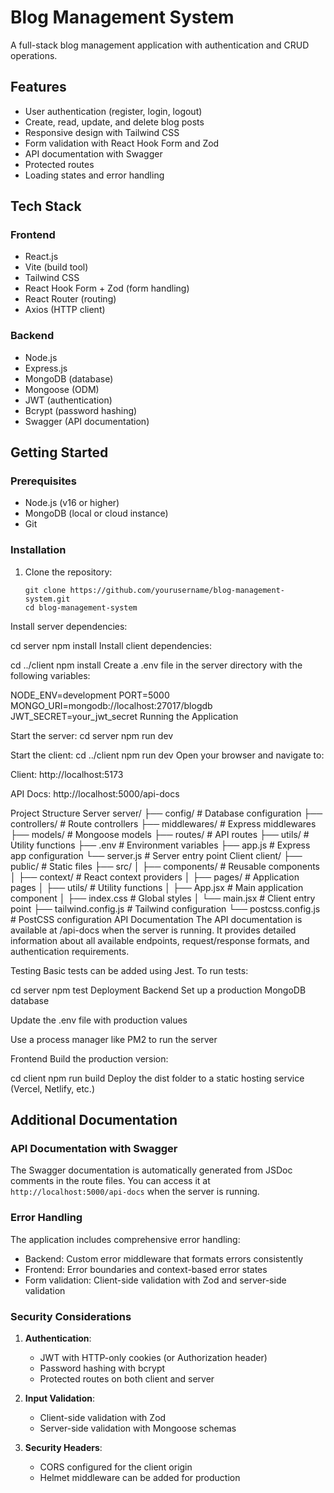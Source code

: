 # Blog Management System

A full-stack blog management application with authentication and CRUD operations.

## Features

- User authentication (register, login, logout)
- Create, read, update, and delete blog posts
- Responsive design with Tailwind CSS
- Form validation with React Hook Form and Zod
- API documentation with Swagger
- Protected routes
- Loading states and error handling

## Tech Stack

### Frontend
- React.js
- Vite (build tool)
- Tailwind CSS
- React Hook Form + Zod (form handling)
- React Router (routing)
- Axios (HTTP client)

### Backend
- Node.js
- Express.js
- MongoDB (database)
- Mongoose (ODM)
- JWT (authentication)
- Bcrypt (password hashing)
- Swagger (API documentation)

## Getting Started

### Prerequisites

- Node.js (v16 or higher)
- MongoDB (local or cloud instance)
- Git

### Installation

1. Clone the repository:
   ```
   git clone https://github.com/yourusername/blog-management-system.git
   cd blog-management-system
   ```
Install server dependencies:


cd server
npm install
Install client dependencies:


cd ../client
npm install
Create a .env file in the server directory with the following variables:

NODE_ENV=development
PORT=5000
MONGO_URI=mongodb://localhost:27017/blogdb
JWT_SECRET=your_jwt_secret
Running the Application

Start the server:
cd server
npm run dev

Start the client:
cd ../client
npm run dev
Open your browser and navigate to:

Client: http://localhost:5173

API Docs: http://localhost:5000/api-docs

Project Structure
Server
server/
├── config/          # Database configuration
├── controllers/     # Route controllers
├── middlewares/     # Express middlewares
├── models/          # Mongoose models
├── routes/          # API routes
├── utils/           # Utility functions
├── .env             # Environment variables
├── app.js           # Express app configuration
└── server.js        # Server entry point
Client
client/
├── public/          # Static files
├── src/
│   ├── components/  # Reusable components
│   ├── context/     # React context providers
│   ├── pages/       # Application pages
│   ├── utils/       # Utility functions
│   ├── App.jsx      # Main application component
│   ├── index.css    # Global styles
│   └── main.jsx     # Client entry point
├── tailwind.config.js # Tailwind configuration
└── postcss.config.js # PostCSS configuration
API Documentation
The API documentation is available at /api-docs when the server is running. It provides detailed information about all available endpoints, request/response formats, and authentication requirements.

Testing
Basic tests can be added using Jest. To run tests:


cd server
npm test
Deployment
Backend
Set up a production MongoDB database

Update the .env file with production values

Use a process manager like PM2 to run the server

Frontend
Build the production version:


cd client
npm run build
Deploy the dist folder to a static hosting service (Vercel, Netlify, etc.)


## Additional Documentation

### API Documentation with Swagger

The Swagger documentation is automatically generated from JSDoc comments in the route files. You can access it at `http://localhost:5000/api-docs` when the server is running.

### Error Handling

The application includes comprehensive error handling:
- Backend: Custom error middleware that formats errors consistently
- Frontend: Error boundaries and context-based error states
- Form validation: Client-side validation with Zod and server-side validation

### Security Considerations

1. **Authentication**:
   - JWT with HTTP-only cookies (or Authorization header)
   - Password hashing with bcrypt
   - Protected routes on both client and server

2. **Input Validation**:
   - Client-side validation with Zod
   - Server-side validation with Mongoose schemas

3. **Security Headers**:
   - CORS configured for the client origin
   - Helmet middleware can be added for production